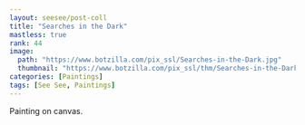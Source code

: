 ```yaml
---
layout: seesee/post-coll
title: "Searches in the Dark"
mastless: true
rank: 44
image:
  path: "https://www.botzilla.com/pix_ssl/Searches-in-the-Dark.jpg"
  thumbnail: "https://www.botzilla.com/pix_ssl/thm/Searches-in-the-Dark.jpg"
categories: [Paintings]
tags: [See See, Paintings]
---
```


Painting on canvas.



